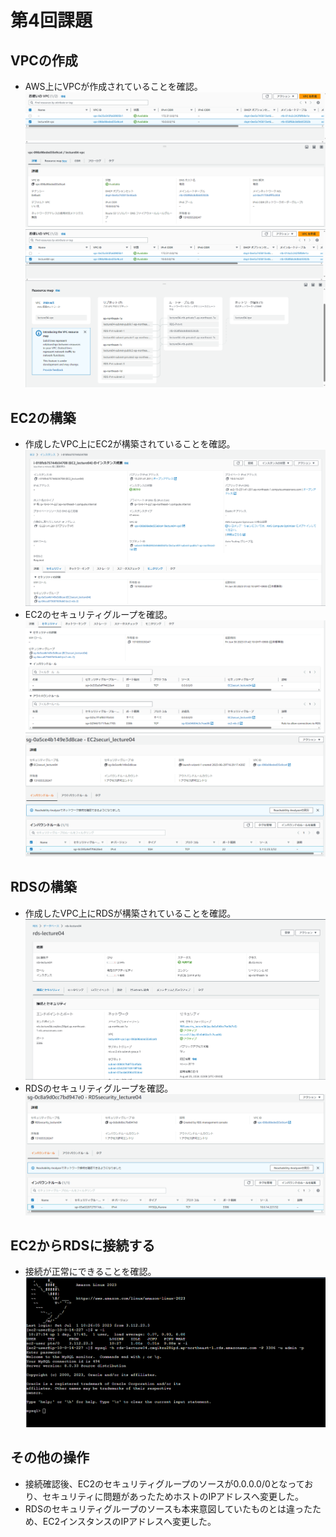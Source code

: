# 第4回課題
## VPCの作成
- AWS上にVPCが作成されていることを確認。
![VPC作成確認](./image/lecture04_01_vpc.png)
![VPC作成確認](./image/lecture04_02_vpc.png)

## EC2の構築
- 作成したVPC上にEC2が構築されていることを確認。
![EC2構築確認](./image/lecture04_03_EC2.png)
- EC2のセキュリティグループを確認。
![EC2セキュリティグループ確認](./image/lecture04_04_EC2.png)
![EC2セキュリティグループ確認](./image/lecture04_05_EC2_ver02.png)

## RDSの構築
- 作成したVPC上にRDSが構築されていることを確認。
![RDS構築確認](./image/lecture04_06_RDS.png)
- RDSのセキュリティグループを確認。
![RDSセキュリティグループ確認](./image/lecture04_07_RDS_ver02.png)

## EC2からRDSに接続する
- 接続が正常にできることを確認。
![接続確認](./image/lecture04_08_mysql_ver02.png)

## その他の操作
- 接続確認後、EC2のセキュリティグループのソースが0.0.0.0/0となっており、セキュリティに問題があったためホストのIPアドレスへ変更した。
- RDSのセキュリティグループのソースも本来意図していたものとは違ったため、EC2インスタンスのIPアドレスへ変更した。

